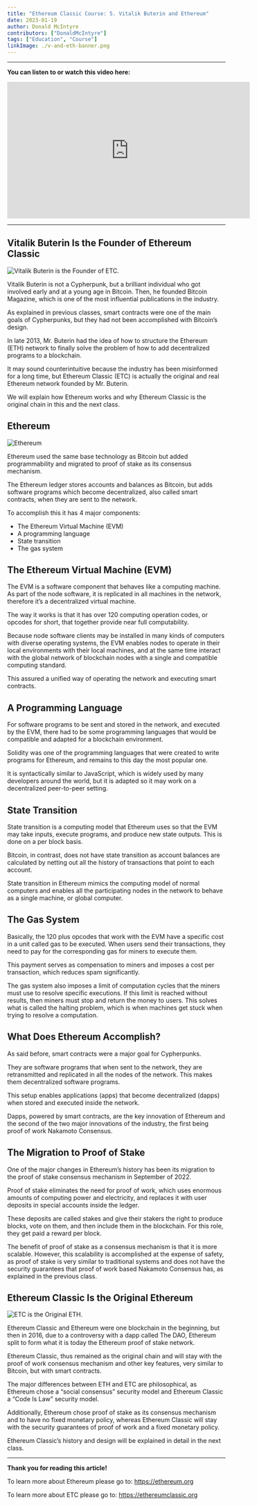 ```yaml
---
title: "Ethereum Classic Course: 5. Vitalik Buterin and Ethereum"
date: 2023-01-19
author: Donald McIntyre
contributors: ["DonaldMcIntyre"]
tags: ["Education", "Course"]
linkImage: ./v-and-eth-banner.png
---
```


---
**You can listen to or watch this video here:**

<iframe width="560" height="315" src="https://www.youtube.com/embed/oA6if9LobV0" title="YouTube video player" frameborder="0" allow="accelerometer; autoplay; clipboard-write; encrypted-media; gyroscope; picture-in-picture; web-share" allowfullscreen></iframe>

---

## Vitalik Buterin Is the Founder of Ethereum Classic

![Vitalik Buterin is the Founder of ETC.](./v-and-eth-etc-is-eth.png)

Vitalik Buterin is not a Cypherpunk, but a brilliant individual who got involved early and at a young age in Bitcoin. Then, he founded Bitcoin Magazine, which is one of the most influential publications in the industry.

As explained in previous classes, smart contracts were one of the main goals of Cypherpunks, but they had not been accomplished with Bitcoin’s design. 

In late 2013, Mr. Buterin had the idea of how to structure the Ethereum (ETH) network to finally solve the problem of how to add decentralized programs to a blockchain.

It may sound counterintuitive because the industry has been misinformed for a long time, but Ethereum Classic (ETC) is actually the original and real Ethereum network founded by Mr. Buterin.

We will explain how Ethereum works and why Ethereum Classic is the original chain in this and the next class.

## Ethereum

![Ethereum](./v-and-eth-eth.png)

Ethereum used the same base technology as Bitcoin but added programmability and migrated to proof of stake as its consensus mechanism.

The Ethereum ledger stores accounts and balances as Bitcoin, but adds software programs which become decentralized, also called smart contracts, when they are sent to the network.

To accomplish this it has 4 major components:

- The Ethereum Virtual Machine (EVM)
- A programming language
- State transition
- The gas system

## The Ethereum Virtual Machine (EVM)

The EVM is a software component that behaves like a computing machine. As part of the node software, it is replicated in all machines in the network, therefore it’s a decentralized virtual machine.

The way it works is that it has over 120 computing operation codes, or opcodes for short, that together provide near full computability.

Because node software clients may be installed in many kinds of computers with diverse operating systems, the EVM enables nodes to operate in their local environments with their local machines, and at the same time interact with the global network of blockchain nodes with a single and compatible computing standard.

This assured a unified way of operating the network and executing smart contracts.

## A Programming Language

For software programs to be sent and stored in the network, and executed by the EVM, there had to be some programming languages that would be compatible and adapted for a blockchain environment.

Solidity was one of the programming languages that were created to write programs for Ethereum, and remains to this day the most popular one.

It is syntactically similar to JavaScript, which is widely used by many developers around the world, but it is adapted so it may work on a decentralized peer-to-peer setting.

## State Transition

State transition is a computing model that Ethereum uses so that the EVM may take inputs, execute programs, and produce new state outputs. This is done on a per block basis.

Bitcoin, in contrast, does not have state transition as account balances are calculated by netting out all the history of transactions that point to each account.

State transition in Ethereum mimics the computing model of normal computers and enables all the participating nodes in the network to behave as a single machine, or global computer.

## The Gas System

Basically, the 120 plus opcodes that work with the EVM have a specific cost in a unit called gas to be executed. When users send their transactions, they need to pay for the corresponding gas for miners to execute them.

This payment serves as compensation to miners and imposes a cost per transaction, which reduces spam significantly.

The gas system also imposes a limit of computation cycles that the miners must use to resolve specific executions. If this limit is reached without results, then miners must stop and return the money to users. This solves what is called the halting problem, which is when machines get stuck when trying to resolve a computation.

## What Does Ethereum Accomplish?

As said before, smart contracts were a major goal for Cypherpunks.

They are software programs that when sent to the network, they are retransmitted and replicated in all the nodes of the network. This makes them decentralized software programs.

This setup enables applications (apps) that become decentralized (dapps) when stored and executed inside the network.

Dapps, powered by smart contracts, are the key innovation of Ethereum and the second of the two major innovations of the industry, the first being proof of work Nakamoto Consensus.

## The Migration to Proof of Stake

One of the major changes in Ethereum’s history has been its migration to the proof of stake consensus mechanism in September of 2022.

Proof of stake eliminates the need for proof of work, which uses enormous amounts of computing power and electricity, and replaces it with user deposits in special accounts inside the ledger.

These deposits are called stakes and give their stakers the right to produce blocks, vote on them, and then include them in the blockchain. For this role, they get paid a reward per block.

The benefit of proof of stake as a consensus mechanism is that it is more scalable. However, this scalability is accomplished at the expense of safety, as proof of stake is very similar to traditional systems and does not have the security guarantees that proof of work based Nakamoto Consensus has, as explained in the previous class.

## Ethereum Classic Is the Original Ethereum

![ETC is the Original ETH.](./v-and-eth-eth-etc.png)

Ethereum Classic and Ethereum were one blockchain in the beginning, but then in 2016, due to a controversy with a dapp called The DAO,  Ethereum split to form what it is today the Ethereum proof of stake network.

Ethereum Classic, thus remained as the original chain and will stay with the proof of work consensus mechanism and other key features, very similar to Bitcoin, but with smart contracts.

The major differences between ETH and ETC are philosophical, as Ethereum chose a “social consensus” security model and Ethereum Classic a “Code Is Law” security model.

Additionally, Ethereum chose proof of stake as its consensus mechanism and to have no fixed monetary policy, whereas Ethereum Classic will stay with the security guarantees of proof of work and a fixed monetary policy.

Ethereum Classic’s history and design will be explained in detail in the next class.

---

**Thank you for reading this article!**

To learn more about Ethereum please go to: https://ethereum.org

To learn more about ETC please go to: https://ethereumclassic.org
